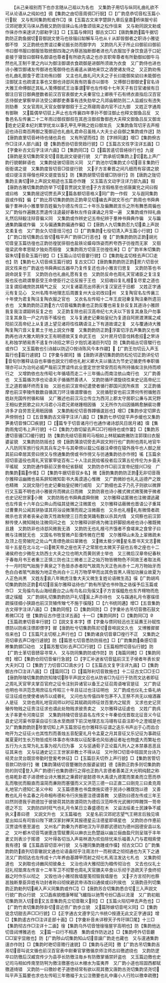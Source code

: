 <!-- { "loadSidebar": true } -->
　　【从己亲祖别而下也亦言随从己祖以为名也　又集韵子用切与纵同礼曲礼欲不可从论语从之纯如也】徟【集韵之由切音周徟□行貎】□【广韵息恭切音松玉篇小行貎　又与倯同集韵倯或作□】徕【玉篇古文来字楚辞九章后皇嘉桥徕服兮前汉郊祀歌天马徕从西极又韵防徂徕山名诗鲁颂徂来之松作徂来　又与勑同説文勑或作徕亦作来逨详力部勑字注】□【玉篇与俾同】御古文□□【唐韵集韵篇牛据切韵防正韵鱼据切音御説文使马也徐锴曰缷解车马也从彳从卸皆御者之职诗小雅徒御不惊　又正韵统也贾谊过秦论振长防而御字内　又韵防凡天子所止曰御前曰御前书曰御书服曰御服皆取统御四海之内蔡邕独断御者进也凡衣服加于身饮食适于口妃妾接于寝皆曰御释名御语也尊者有所欲先语之也亦言职卑尊者有所勤御如御牛马然也礼王制千里之内以为御注御谓衣食疏御是进御所须故为衣食　又广韵侍也进也诗小雅饮御诸友传御进也笺御侍也吉甫逺从镐地来饮之酒使诸友侍之　又正韵劝侑也礼曲礼御食于君注劝侑曰御　又主也礼曲礼问大夫之子长曰能御矣幼曰未能御也注御犹主也疏谓主事也又御也诗邶风我有防畜亦以御冬　又傅御日御御史官名诗大雅王命傅御迁其私人笺傅御贰王治事谓宰也左传桓十七年天子有日官诸侯有日御注日官日御典歴数者前汉百官表御史大夫秦官位上卿秩千石有绣衣直指后汉百官志侍御史掌察举非法受公卿郡吏奏事有违失劾举之凡郊庙朝防则二人监威仪有违失则劾奏　又女官周礼天官女御掌御叙于王之燕寝周语内官不过九御　又姓正字通周有御鞅　又篇偶举切驭上声止也左传襄四年季孙不御注御止也释文御鱼吕反　又鲁邑名左传襄二十二年雨过御叔御叔在其邑注御叔鲁御邑大夫释文御鱼吕反又御龙姓史记夏本纪刘累学扰龙以事孔甲孔甲赐之姓曰御龙氏　又集韵鱼驾切牙去声相迎也诗召南百两御之笺御迎也礼曲礼君命召虽贱人大夫士必自御之集韵或作迓】防【唐韵直里切音峙待也储也具也　又有所望而徃】防【字辨同逶】增□【集韵佾古作□注详人部六画】徢【集韵悉协切音爕趋行貌】□【玉篇古文徃字注详五画】□【字彚补古文后字注详六画】□【集韵同□】□【篇苦逺切音绻徐行也】九徥【唐韵是支切集韵常支切音匙説文徥徥行貌　又广韵承纸切集韵上切匙上声广韵行貌朝鲜语也　又集韵徒骇切音防义同　又广韵池尔切集韵丈尒切音豸集韵行衙衙谓之徥　又集韵度皆切音□徍徥行貌　又子方言秦晋之间凡细而有容谓之貌或曰徥注言得偕也释文徥度皆反】防【集韵胡管切音缓□防徐行】防【唐韵之陇切集韵主勇切钟上声説文相迹也玉篇亦作踵　又玉篇古文动字注详力部九画】徦【唐韵古雅切集韵韵防举下切音贾説文至也子方言徦格至也邠唐冀兖之间曰徦或曰格　又集韵居迓切贾去声又篇各额切音格义同广韵一作假　又与遐同集韵遐或作徦】徧【广韵比荐切集韵韵防正韵卑见切编去声説文帀也广韵周也书舜典徧于羣神诗小雅羣黎百姓徧为尔德左传庄二十年乐及徧舞疏言乐之所有舞悉周徧也　又广韵俗作遍魏志贾逵传注逵最好春秋左传自课诵之月常一遍　又集韵或作辩礼曲礼然后辩殽注辩音徧义同　又集韵或作辨史记五帝纪辨于羣神书舜典作徧　又与蹁通集韵蹁或作徧　又与偏通集韵偏通作徧】□【唐韵人九切集韵忍九切柔上声説文柔复也　又广韵女久切音扭习也】□【广韵集韵七役切清入声玉篇小行貌】□【广韵口皆切集韵丘皆切楷平声广韵徘□行恶也】徨【广韵集韵韵防正韵胡光切音皇玉篇彷徨也正韵彷徨犹徘徊也盐铁论嫫母饰姿而矜夸西子彷徨而无家　又徊徨梁武帝孝思赋夕独处而徊徨　又集韵雨方切音王彷徨徃来】□【广韵羊朱切集韵容朱切音兪玉篇行貌】□【玉篇山洽切音霎行貌】□【集韵耻孟切柽去声□□走也】防【集韵七入切音缉玉篇行貌】复古文□□【唐韵集韵韵防正韵房六切音伏説文徃来也广韵返也书舜典如五器卒乃复传复还也诗小雅言归思复　又韵防答也书説命説复于王　又韵防白也礼曲礼愿有复也　又韵防反命也周礼天官诸臣之复注复报也反也疏谓羣臣受王命使臣行之讫反报于王也　又招魂曰复礼檀复尽爱之道也注复谓招魂庶防其精气之反　又兴复诸葛亮出师表兴复汉室还于旧都　又姓正字通元有复见心　又州名隋书地理志后周置复州大业初改曰州　又复陶官名左传襄三十年使为君复陶注复陶衣服之官也　又衣名左传昭十二年王皮冠秦复陶注秦所遗羽衣也　又集韵韵防正韵方六切音福集韵重也正韵反覆也易复卦反复其道诗小雅顾我复我注谓廻转反复之也　又正韵复除也前汉高帝纪七大夫以下皆复其身及户勿事注复其身及一户之内皆不徭役也　又与复通史记秦始皇纪为复道自阿房渡渭属之咸阳前汉高帝纪上从复道上望见诸将徃徃耦语注上下有道故谓之复　又与覆通诗大雅陶复陶穴音义复累土于地上説文作覆　又集韵韵防正韵浮富切浮去声集韵又也増韵再也诗大雅大眀序文王有眀德故天复命武王也　又叶房月切音伐韩愈招之罘诗礼称独学陋易贵不逺复作诗招之罘日夕抱饥渴渴巨列切】防【集韵祖丛切音騣行也或作□　又玉篇敎也引诗越以防迈○按诗陈风今本作鬷】【广韵王勿切云入声玉篇行也篇行遽貌】□【字彚与徲同】循【唐韵详遵切集韵韵防松伦切正韵详伦切音旬尔雅释诂自也率循也説文行顺也礼射义卿大夫以循法为节史记循吏传奉职循理亦可以为治何必威严哉前汉贾谊传此业壹定世世常安而后有所持循矣注执持而顺行之　又增韵依也左传昭七年循墙而走二十三年循山而南注依山南行也　又广韵善也　又玉篇循次序也论语夫子循循然善诱人　又韵防循环谓旋绕徃来史记高帝纪三王之道若循环终而复始　又廵也前汉宣帝纪遣使者循行郡国问民所疾苦　又正韵循摩也前汉李陵传数数自循其刀环注循谓摩循也　又抚循慰安也前汉萧何传拊循勉百姓赵充国传拊循和辑　又广雅述也前汉冯立传立为西河上郡太守居职公亷与其兄野王相似吏民歌之曰大冯君小冯君兄弟继踵相因循　又无所作为曰因循韩愈酬裴功曹诗多才自劳苦无用秖因循　又集韵船伦切音唇蹲循逡廵也】增□【集韵歩定切屏去声傍侧也】□【五音集韵古文得字注详八画】□【集韵七恭切促平声歩缓也又集韵笋勇切音悚□□疾貌】□【篇专于切音诸月行也通作诸诗邶风日居月诸】徫【集韵雨鬼切韦上声行貌】十□【集韵力救切留去声□□行相待也或作畱】□【集韵苏遭切音骚□□缓行貌】防【集韵先结切音屑司马相如上林赋媥姺徶防注郭璞曰衣服婆娑貌　又集韵防防摇也】徬【唐韵蒲浪切旁去声説文附行也广韵附也周礼地官牛人凡防同军旅行役共其兵车之牛与其牵徬以载公任器注牵徬在辕外挽牛也人御之居其前曰牵居其旁曰徬又与傍通集韵傍或书作徬又与彷通集韵彷亦作徬】徭【玉篇余招切音遥役也周礼天官冢宰徒百有二十人注此民给徭役者后汉第五伦传伦为乡啬夫平徭赋　又韵防通作繇前汉景帝纪省繇赋　又韵防亦作□前汉宣帝纪擅兴□役　广韵集韵篇作傜】□【集韵牛据切音驭乡名】微【唐韵集韵韵防正韵无非切音薇尔雅释诂幽微也易系辞知微知彰书大禹谟道心惟微　又广韵微妙也礼礼运德产之致也精微　又説文隐行也史记秦始皇纪微行咸阳　又广韵细也孟子乃孔子则欲以微罪行又玉篇不明也诗小雅彼月而微此日而微　又韵防衰也诗小雅式微式微笺微乎微者也史记杞世家小微　又韵防贱也书舜典虞舜侧微　又尔雅释诂匿微也注微谓逃藏也左传哀十六年白公奔山而缢其徒微之注微匿也　又尔雅释诂蔽微也晋语公子重耳过曹曹共公闻其骈胁谍其将浴设微薄而观之注微蔽也　又杀也礼檀礼有微情者疏微杀也言贤者丧亲必致灭性故制使三日而食哭踊有数以杀其内情　又伺察也前汉郭觧传使人微知贼处注微伺问之也　又尔雅释训骭疡为微注骭脚胫疡疮也诗小雅既微且尰　又韵防非也诗邶风微我无酒　又韵防无也礼檀弓齐饿者不食嗟来之食曾子曰微与注微犹无也　又国名书牧誓微卢彭濮传微在巴蜀　又尔雅释山未及上翠微疏未及顶上在旁陂陀之处山气青缥色故曰翠微也　又微太极少微星名晋书天文志微垣十五星在北斗北一曰微天帝之座也天子之常居也太微天子庭也五帝之座也十二诸侯府也少微在太防西士大夫之位也明大而黄则贤士举也　又三微后汉章帝纪春秋于春毎月书王者重三正慎三防也注三微者三正之始万物皆微物色不同故王者取法焉十一月时阳气始施于黄泉之下色皆赤赤者阳气故周为天正色尚赤十二月万物始牙而色白白者隂气故殷为地正色尚白十三月万物莩甲而出其色皆黒人得加功展业故夏为人正色尚黒　又姓左哀八年微虎注鲁大夫又微生复姓论语微生高】徯【广韵胡鸡切集韵韵防正韵鸡切音奚尔雅释诂待也广韵有所望也书仲虺之诰徯予后玉篇或作□　又凫徯鸟名山海经鹿台之山有鸟名曰凫徯又子方言徯醯危也东齐槣物而危谓之徯醯　又广韵胡礼切集韵韵防戸礼切奚上声亦待也　又与蹊通礼月令塞徯径疏徯径细小狭路也前汉货殖传矰弋不施于徯隧】□【六书统同遘】增□【五音集韵古文得字注详八画】□【集韵同俇】□【集韵同防】□【字彚补古吊切音徼石鼓文希微□□】徰【集韵征古作徰注详五画】十一□【集韵同跸】□【集韵同□】【玉篇疏聿切音率行貌】□【説文复本字】徱【字彚与僄同轻迅也王延夀王孙赋性徱防以防疾注徱即僄字】徲【唐韵杜兮切集韵陈尼切音啼説文久也　又博雅徲徲徃来也】□【玉篇尺主切枢上声行也】□【集韵诸良切音章□徨行不正　又集韵之亮切章去声□徨行遽貌】防【篇思七切音悉防防摇也】□【广韵集韵桑感切音糁集韵顉□动也　又篇苏蹔切衫去声□□行貌】□【玉篇相然切音仙行貌】防【广韵士革切音赜容寻常人　又与防同集韵防或作防】防【海篇同微】□【集韵同倚】增□【集韵仓囘切音催行急貌】□【字汇补迷省切音猛前汉王子侯者年表长安大夫刘□】□【集韵丁力切音□□滴水少】□【玉篇古文复字注详九画】□【集韵御古作□注详八画】□【篇同□】□【篇陟利切音致施也】十二征古文□□壬□【唐韵陟陵切集韵韵防知陵切陟平声説文召也从防省□为征行于防而文达者即征之周礼天官宰夫掌百官府之征令注别异诸官以备王之征召周语唯官是征　又广韵证也明也书洪范念用庶征左传昭三十年且征过也注征明也　又广韵成也仪礼士昏礼纳征注征成也使使者纳币以成昬礼　又问也左传僖四年包茅不入王祭不共无以缩酒寡人是征　又敛也周礼地官闾师以时征其赋疏闾师征敛百里内之赋贡　又求也史记货殖传物贱之征贵注征求也谓此处物贱求彼贵卖之　又尔雅释诂征虗也　又姓广韵呉太子率更令河南征崇　又集韵持陵切音惩县名左传文十年秦伯伐晋取北征音义今征县史记河渠书穿渠自征引洛水至商顔下前汉地理志左冯翊有征县注即今之澄城是也　又广韵集韵韵防陟里切知上声玉篇宫征也尔雅释乐征谓之迭乐书声出于心而齿合吻开为之征征火也其性烈而善烛五音配夏礼月令孟夏之月其音征又乐记征为事疏征属夏夏时生长万物皆成形体事亦有体故以征配事也风俗通征者祉也物盛大而繁祉也五行为火五常为礼五事为视凡归为事　又与惩通荀子正论篇凡刑人之本禁暴恶恶且征其来也　又与征通史记三王世家非教士不得从征　又叶陟□切音中班固灵台诗乃经灵台灵台既崇帝勤时登爰考休征】□【玉篇巨夭切乔上声行貌】□【集韵苦管切音款□防徐行】徶【集韵蒲结切音蹩徶防衣服婆娑貌】德【唐韵正韵多则切集韵韵防的则切登入声广韵德行也集韵德行之得也正韵凡言德者善美正大光明纯懿之称也易乾卦君子进德修业诗大雅民之秉彛好是懿德书大禹谟九德寛而栗柔而立愿而恭乱而敬扰而毅直而温简而亷刚而塞彊而义又洪范三德一曰正直二曰刚克三曰柔克周礼地官六德知仁圣义中和　又玉篇德惠也书盘庚施实德于民诗小雅既饱以德　又善教也礼月令孟春之月命相布德和令行庆施恵注德谓善教　又感防曰德左传成三年王曰然则德我乎疏德加于彼彼荷其防故谓荷防为德后汉范晔传光武微时晔餽饵一笥帝德之不忘　又韵防四时旺气也礼月令某日立春盛德在木　又谥法绥柔士民諌争不威执义善曰德　又説文升也　又玉篇福也　又星名前汉郊祀志望气王朔言后独见填星出如瓜有司皆曰陛下建汉家封禅天其报德星云注德星即填星也　又韵防亦作悳前汉贾谊传悳至渥也　又州名广韵秦为齐郡地汉为平原郡武德初为德州因德安县以名之　又叶都木切音笃谢恵连雪赋曹风以麻衣比色楚謡以幽兰俪曲盈尺则呈瑞于丰年袤丈则表沴于隂德　又叶得各切当入声易林酒为欢伯除忧来乐福善入门与君相索使我有德】徸【玉篇昌容切音冲行貌　又与踵同集韵踵或作徸】彻古文□□【广韵集韵韵防直列切音辙説文通也论语盍彻乎注周法什一而税谓之彻彻通也为天下之通法又广韵彻达也左传成十六年养由基蹲甲而射之彻七札焉注发达七札也　又集韵彻道也　又剥取也诗豳风彻彼桑土　又治也诗大雅彻田为粮传彻治也　又去也仪礼士冠礼彻筮席左传宣十二年军卫不彻警也周礼天官膳夫卒食以乐彻于造疏天子食终彻器之时作乐以彻之　又毁也诗小雅彻我墙屋笺彻毁我墙屋也　又子方言彻列也蔡邕独断羣臣异姓有功封者称曰彻侯避武帝讳改曰通侯或曰列侯也　又唐韵丑列切集韵正韵勅列切阐入声义同集韵或作□】□【唐韵苏合切集韵悉合切三入声説文行貌广韵众行貌　又□譶疾貌稽康琴赋飞纎指以驰骛兮纷□譶以流漫　又广韵初戢切集韵测入切音又五音集韵先立切音靸义同】□【玉篇火陷切呷去声危也】□【广韵竹卖切集韵陟卦切音近债广韵歩立貌　又篇陟嫁切音咤义同】□【集韵徒念切甜去声□□行貌】□【正字通古文遵字见六书统○按遵无此文正字通误】增□【集韵逺古作□注详辵部十画】□【字彚补音未详穆天子传玗琪□尾】十三□【集韵彻古作□注详十二画】徻【集韵乌外切音懀徻徻屋宇高明也】防【集韵他达切音闼博雅逃也　又篇一曰行不相遇　集韵或作防达达】□【集韵呼外切音翽□□室宇显敞也】防【广韵陟山切集韵知山切音譠广韵走也藏也　又与邅通集韵邅亦作防】□【集韵时艳切音赡行速貌】□【集韵与还同】徼【广韵古吊切集韵吉吊切音叫说文循也前汉百官表中尉秦官掌徼循京师注师古曰徼遮绕也　又韵防逻卒曰防徼后汉臧宫传少为县亭长防徼注毎乡有防徼掌循禁奸盗也　又玉篇边徼也史记司马相如传南至防牱为徼注徼塞也以木栅水为蛮夷界　又广韵小道也班固西都赋徼道绮错　又韵防一曰徼妙老子道徳经常有欲以观其徼又唐韵古尧切集韵坚尧切叫平声玉篇要也求也左传昭三年徼福于太公注徼要也礼中庸小人行险以徼幸疏徼】
